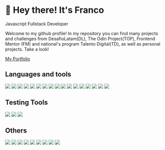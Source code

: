 # :shark: Hey there! It's Franco
Javascript Fullstack Developer

Welcome to my github profile! In my repository you can find many projects and challenges from DesafioLatam(DL), The Odin Project(TOP), Frontend Mentor (FM) and national's program Talento Digital(TD), as well as personal projects. Take a look!

[My Portfolio](https://francocontreras.netlify.app/)

## Languages and tools
<img src="https://img.shields.io/badge/HTML5-E34F26?style=for-the-badge&logo=html5&logoColor=white"> <img src="https://img.shields.io/badge/JavaScript-323330?style=for-the-badge&logo=javascript&logoColor=F7DF1E"> <img src="https://img.shields.io/badge/CSS3-1572B6?style=for-the-badge&logo=css3&logoColor=white"> <img src="https://img.shields.io/badge/json-5E5C5C?style=for-the-badge&logo=json&logoColor=white"> <img src="https://img.shields.io/badge/Bootstrap-563D7C?style=for-the-badge&logo=bootstrap&logoColor=white"> <img src="https://img.shields.io/badge/JWT-000000?style=for-the-badge&logo=JSON%20web%20tokens&logoColor=white"> <img src="https://img.shields.io/badge/Sass-CC6699?style=for-the-badge&logo=sass&logoColor=white"> <img src="https://img.shields.io/badge/Tailwind_CSS-38B2AC?style=for-the-badge&logo=tailwind-css&logoColor=white"> <img src="https://img.shields.io/badge/Vite-B73BFE?style=for-the-badge&logo=vite&logoColor=FFD62E"> <img src="https://img.shields.io/badge/React-20232A?style=for-the-badge&logo=react&logoColor=61DAFB"> <img src="https://img.shields.io/badge/React_Router-CA4245?style=for-the-badge&logo=react-router&logoColor=white"> <img src="https://img.shields.io/badge/npm-CB3837?style=for-the-badge&logo=npm&logoColor=white"> <img src="https://img.shields.io/badge/Material%20UI-007FFF?style=for-the-badge&logo=mui&logoColor=white"> <img src="https://img.shields.io/badge/Express%20js-000000?style=for-the-badge&logo=express&logoColor=white"> <img src="https://img.shields.io/badge/Chart%20js-FF6384?style=for-the-badge&logo=chartdotjs&logoColor=white"> <img src="https://img.shields.io/badge/Sequelize-52B0E7?style=for-the-badge&logo=Sequelize&logoColor=white"> <img src ="https://img.shields.io/badge/PostgreSQL-316192?style=for-the-badge&logo=postgresql&logoColor=white">

## Testing Tools
<img src="https://img.shields.io/badge/Jest-C21325?style=for-the-badge&logo=jest&logoColor=white"> <img src="https://img.shields.io/badge/Mocha-8D6748?style=for-the-badge&logo=Mocha&logoColor=white"> <img src="https://img.shields.io/badge/chai-A30701?style=for-the-badge&logo=chai&logoColor=white">

## Others
<img src="https://img.shields.io/badge/Notion-000000?style=for-the-badge&logo=notion&logoColor=white"> <img src="https://img.shields.io/badge/Microsoft_Excel-217346?style=for-the-badge&logo=microsoft-excel&logoColor=white">
<img src="https://img.shields.io/badge/Slack-4A154B?style=for-the-badge&logo=slack&logoColor=white">
<img src="https://img.shields.io/badge/Zoom-2D8CFF?style=for-the-badge&logo=zoom&logoColor=white">
<img src="https://img.shields.io/badge/Microsoft_Teams-6264A7?style=for-the-badge&logo=microsoft-teams&logoColor=white">
<img src="https://img.shields.io/badge/Google%20Meet-00897B?style=for-the-badge&logo=google-meet&logoColor=white">
<img src="https://img.shields.io/badge/Discord-5865F2?style=for-the-badge&logo=discord&logoColor=white"> <img src="https://img.shields.io/badge/VSCode-0078D4?style=for-the-badge&logo=visual%20studio%20code&logoColor=white"> <img src="https://img.shields.io/badge/Postman-FF6C37?style=for-the-badge&logo=Postman&logoColor=white">
